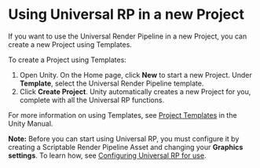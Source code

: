 # Using Universal RP in a new Project

If you want to use the Universal Render Pipeline in a new Project, you can create a new Project using Templates.

To create a Project using Templates:

1. Open Unity. On the Home page, click __New__ to start a new Project. Under __Template__, select the Universal Render Pipeline template.
2. Click __Create Project__. Unity automatically creates a new Project for you, complete with all the Universal RP functions.

For more information on using Templates, see [Project Templates](https://docs.unity3d.com/Manual/ProjectTemplates.html) in the Unity Manual.

**Note:** Before you can start using Universal RP, you must configure it by creating a Scriptable Render Pipeline Asset and changing your **Graphics settings**. To learn how, see [Configuring Universal RP for use](configuring-universalrp-for-use.md).

